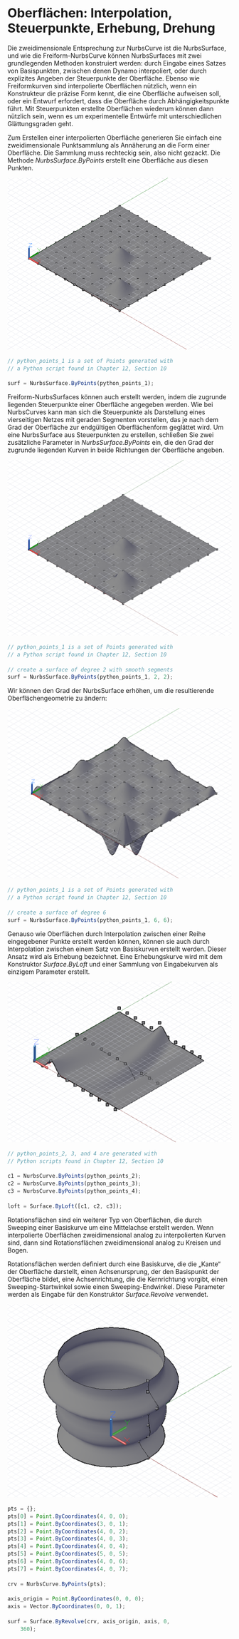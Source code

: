# Oberflächen: Interpolation, Steuerpunkte, Erhebung, Drehung

Die zweidimensionale Entsprechung zur NurbsCurve ist die NurbsSurface, und wie die Freiform-NurbsCurve können NurbsSurfaces mit zwei grundlegenden Methoden konstruiert werden: durch Eingabe eines Satzes von Basispunkten, zwischen denen Dynamo interpoliert, oder durch explizites Angeben der Steuerpunkte der Oberfläche. Ebenso wie Freiformkurven sind interpolierte Oberflächen nützlich, wenn ein Konstrukteur die präzise Form kennt, die eine Oberfläche aufweisen soll, oder ein Entwurf erfordert, dass die Oberfläche durch Abhängigkeitspunkte führt. Mit Steuerpunkten erstellte Oberflächen wiederum können dann nützlich sein, wenn es um experimentelle Entwürfe mit unterschiedlichen Glättungsgraden geht.

Zum Erstellen einer interpolierten Oberfläche generieren Sie einfach eine zweidimensionale Punktsammlung als Annäherung an die Form einer Oberfläche. Die Sammlung muss rechteckig sein, also nicht gezackt. Die Methode *NurbsSurface.ByPoints* erstellt eine Oberfläche aus diesen Punkten.

![](images/12-6/Surfaces_01.png)

```js
// python_points_1 is a set of Points generated with
// a Python script found in Chapter 12, Section 10

surf = NurbsSurface.ByPoints(python_points_1);
```

Freiform-NurbsSurfaces können auch erstellt werden, indem die zugrunde liegenden Steuerpunkte einer Oberfläche angegeben werden. Wie bei NurbsCurves kann man sich die Steuerpunkte als Darstellung eines vierseitigen Netzes mit geraden Segmenten vorstellen, das je nach dem Grad der Oberfläche zur endgültigen Oberflächenform geglättet wird. Um eine NurbsSurface aus Steuerpunkten zu erstellen, schließen Sie zwei zusätzliche Parameter in *NurbsSurface.ByPoints* ein, die den Grad der zugrunde liegenden Kurven in beide Richtungen der Oberfläche angeben.

![](images/12-6/Surfaces_02.png)

```js
// python_points_1 is a set of Points generated with
// a Python script found in Chapter 12, Section 10

// create a surface of degree 2 with smooth segments
surf = NurbsSurface.ByPoints(python_points_1, 2, 2);
```

Wir können den Grad der NurbsSurface erhöhen, um die resultierende Oberflächengeometrie zu ändern:

![](images/12-6/Surfaces_03.png)

```js
// python_points_1 is a set of Points generated with
// a Python script found in Chapter 12, Section 10

// create a surface of degree 6
surf = NurbsSurface.ByPoints(python_points_1, 6, 6);
```

Genauso wie Oberflächen durch Interpolation zwischen einer Reihe eingegebener Punkte erstellt werden können, können sie auch durch Interpolation zwischen einem Satz von Basiskurven erstellt werden. Dieser Ansatz wird als Erhebung bezeichnet. Eine Erhebungskurve wird mit dem Konstruktor *Surface.ByLoft* und einer Sammlung von Eingabekurven als einzigem Parameter erstellt.

![](images/12-6/Surfaces_04.png)

```js
// python_points_2, 3, and 4 are generated with
// Python scripts found in Chapter 12, Section 10

c1 = NurbsCurve.ByPoints(python_points_2);
c2 = NurbsCurve.ByPoints(python_points_3);
c3 = NurbsCurve.ByPoints(python_points_4);

loft = Surface.ByLoft([c1, c2, c3]);
```

Rotationsflächen sind ein weiterer Typ von Oberflächen, die durch Sweeping einer Basiskurve um eine Mittelachse erstellt werden. Wenn interpolierte Oberflächen zweidimensional analog zu interpolierten Kurven sind, dann sind Rotationsflächen zweidimensional analog zu Kreisen und Bogen.

Rotationsflächen werden definiert durch eine Basiskurve, die die „Kante“ der Oberfläche darstellt, einen Achsenursprung, der den Basispunkt der Oberfläche bildet, eine Achsenrichtung, die die Kernrichtung vorgibt, einen Sweeping-Startwinkel sowie einen Sweeping-Endwinkel. Diese Parameter werden als Eingabe für den Konstruktor *Surface.Revolve* verwendet.

![](images/12-6/Surfaces_05.png)

```js
pts = {};
pts[0] = Point.ByCoordinates(4, 0, 0);
pts[1] = Point.ByCoordinates(3, 0, 1);
pts[2] = Point.ByCoordinates(4, 0, 2);
pts[3] = Point.ByCoordinates(4, 0, 3);
pts[4] = Point.ByCoordinates(4, 0, 4);
pts[5] = Point.ByCoordinates(5, 0, 5);
pts[6] = Point.ByCoordinates(4, 0, 6);
pts[7] = Point.ByCoordinates(4, 0, 7);

crv = NurbsCurve.ByPoints(pts);

axis_origin = Point.ByCoordinates(0, 0, 0);
axis = Vector.ByCoordinates(0, 0, 1);

surf = Surface.ByRevolve(crv, axis_origin, axis, 0,
    360);
```


